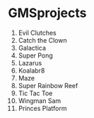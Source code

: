 # GMSprojects

1. Evil Clutches
2. Catch the Clown
3. Galactica
4. Super Pong
5. Lazarus
6. Koalabr8
7. Maze
8. Super Rainbow Reef
9. Tic Tac Toe
10. Wingman Sam
11. Princes Platform



